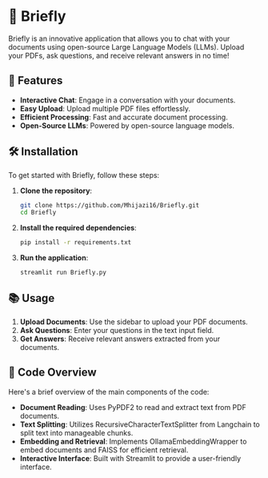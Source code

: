 # 📜 Briefly

Briefly is an innovative application that allows you to chat with your documents using open-source Large Language Models (LLMs). Upload your PDFs, ask questions, and receive relevant answers in no time!

## 🚀 Features

- **Interactive Chat**: Engage in a conversation with your documents.
- **Easy Upload**: Upload multiple PDF files effortlessly.
- **Efficient Processing**: Fast and accurate document processing.
- **Open-Source LLMs**: Powered by open-source language models.

## 🛠️ Installation

To get started with Briefly, follow these steps:

1. **Clone the repository**:
    ```sh
    git clone https://github.com/Mhijazi16/Briefly.git
    cd Briefly
    ```

2. **Install the required dependencies**:
    ```sh
    pip install -r requirements.txt
    ```

3. **Run the application**:
    ```sh
    streamlit run Briefly.py
    ```

## 📚 Usage

1. **Upload Documents**: Use the sidebar to upload your PDF documents.
2. **Ask Questions**: Enter your questions in the text input field.
3. **Get Answers**: Receive relevant answers extracted from your documents.

## 📝 Code Overview

Here's a brief overview of the main components of the code:

- **Document Reading**: Uses PyPDF2 to read and extract text from PDF documents.
- **Text Splitting**: Utilizes RecursiveCharacterTextSplitter from Langchain to split text into manageable chunks.
- **Embedding and Retrieval**: Implements OllamaEmbeddingWrapper to embed documents and FAISS for efficient retrieval.
- **Interactive Interface**: Built with Streamlit to provide a user-friendly interface.

